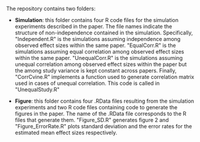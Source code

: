 The repository contains two folders:
* **Simulation**: this folder contains four R code files for the simulation experiments described in the paper. The file names indicate the structure of non-independence contained in the simulation. Specifically, "Independent.R" is the simulations assuming independence among observed effect sizes within the same paper. "EqualCorr.R" is the simulations assuming equal correlation among observed effect sizes within the same paper. "UnequalCorr.R" is the simulations assuming unequal correlation among observed effect sizes within the paper but the among study variance is kept constant across papers. Finally, "CorrCvine.R" implements a function used to generate correlation matrix used in cases of unequal correlation. This code is called in "UnequalStudy.R"

* **Figure**: this folder contains four .RData files resulting from the simulation experiments and two R code files containing code to generate the figures in the paper. The name of the .RData file corresponds to the R files that generate them. "Figure_SD.R" generates figure 2 and "Figure_ErrorRate.R" plots standard deviation and the error rates for the estimated mean effect sizes respectively.
